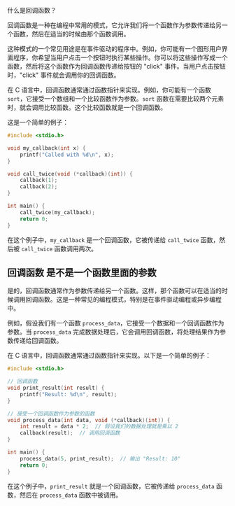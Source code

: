 什么是回调函数？


回调函数是一种在编程中常用的模式，它允许我们将一个函数作为参数传递给另一个函数，然后在适当的时候由那个函数调用。

这种模式的一个常见用途是在事件驱动的程序中。例如，你可能有一个图形用户界面程序，你希望当用户点击一个按钮时执行某些操作。你可以将这些操作写成一个函数，然后将这个函数作为回调函数传递给按钮的 "click" 事件。当用户点击按钮时，"click" 事件就会调用你的回调函数。

在 C 语言中，回调函数通常通过函数指针来实现。例如，你可能有一个函数 `sort`，它接受一个数组和一个比较函数作为参数。`sort` 函数在需要比较两个元素时，就会调用比较函数。这个比较函数就是一个回调函数。

这是一个简单的例子：

```c
#include <stdio.h>

void my_callback(int x) {
    printf("Called with %d\n", x);
}

void call_twice(void (*callback)(int)) {
    callback(1);
    callback(2);
}

int main() {
    call_twice(my_callback);
    return 0;
}
```

在这个例子中，`my_callback` 是一个回调函数，它被传递给 `call_twice` 函数，然后被 `call_twice` 函数调用两次。



## 回调函数 是不是一个函数里面的参数


是的，回调函数通常作为参数传递给另一个函数。这样，那个函数可以在适当的时候调用回调函数。这是一种常见的编程模式，特别是在事件驱动编程或异步编程中。

例如，假设我们有一个函数 `process_data`，它接受一个数据和一个回调函数作为参数。当 `process_data` 完成数据处理后，它会调用回调函数，将处理结果作为参数传递给回调函数。

在 C 语言中，回调函数通常通过函数指针来实现。以下是一个简单的例子：

```c
#include <stdio.h>

// 回调函数
void print_result(int result) {
    printf("Result: %d\n", result);
}

// 接受一个回调函数作为参数的函数
void process_data(int data, void (*callback)(int)) {
    int result = data * 2;  // 假设我们的数据处理就是乘以 2
    callback(result);  // 调用回调函数
}

int main() {
    process_data(5, print_result);  // 输出 "Result: 10"
    return 0;
}
```

在这个例子中，`print_result` 就是一个回调函数，它被传递给 `process_data` 函数，然后在 `process_data` 函数中被调用。
